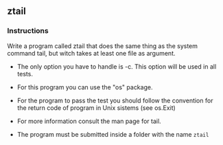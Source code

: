 ## ztail

### Instructions

Write a program called ztail that does the same thing as the system command tail, but witch takes at least one file as argument.

- The only option you have to handle is -c. This option will be used in all tests.

- For this program you can use the "os" package.

- For the program to pass the test you should follow the convention for the return code of program in Unix sistems (see os.Exit)

- For more information consult the man page for tail.

- The program must be submitted inside a folder with the name `ztail`